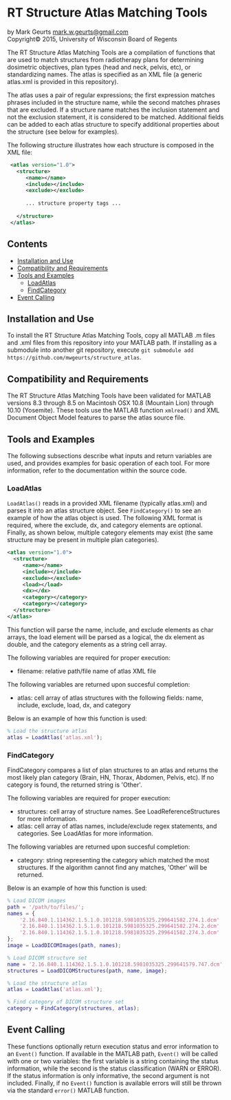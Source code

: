 # RT Structure Atlas Matching Tools

by Mark Geurts mark.w.geurts@gmail.com 
<br>Copyright&copy; 2015, University of Wisconsin Board of Regents

The RT Structure Atlas Matching Tools are a compilation of functions that are used to match structures from radiotherapy plans for determining dosimetric objectives, plan types (head and neck, pelvis, etc), or standardizing names.  The atlas is specified as an XML file (a generic atlas.xml is provided in this repository).  

The atlas uses a pair of regular expressions; the first expression matches phrases included in the structure name, while the second matches phrases that are excluded.  If a structure name matches the inclusion statement and not the exclusion statement, it is considered to be matched.  Additional fields can be added to each atlas structure to specify additional properties about the structure (see below for examples).

The following structure illustrates how each structure is composed in the XML file:

```xml
 <atlas version="1.0">
   <structure>
      <name></name>
      <include></include>
      <exclude></exclude>
      
      ... structure property tags ...
      
   </structure>
 </atlas>
```

## Contents

* [Installation and Use](README.md#installation-and-use)
* [Compatibility and Requirements](README.md#compatibility-and-requirements)
* [Tools and Examples](README.md#tools-and-examples)
  * [LoadAtlas](README.md#loadatlas)
  * [FindCategory](README.md#findcategory)
* [Event Calling](README.md#event-calling)

## Installation and Use

To install the RT Structure Atlas Matching Tools, copy all MATLAB .m files and .xml files from this repository into your MATLAB path. If installing as a submodule into another git repository, execute `git submodule add https://github.com/mwgeurts/structure_atlas`.

## Compatibility and Requirements

The RT Structure Atlas Matching Tools have been validated for MATLAB versions 8.3 through 8.5 on Macintosh OSX 10.8 (Mountain Lion) through 10.10 (Yosemite). These tools use the MATLAB function `xmlread()` and XML Document Object Model features to parse the atlas source file.

## Tools and Examples

The following subsections describe what inputs and return variables are used, and provides examples for basic operation of each tool. For more information, refer to the documentation within the source code.

### LoadAtlas

`LoadAtlas()` reads in a provided XML filename (typically atlas.xml) and parses it into an atlas structure object. See `FindCategory()` to see an example of how the atlas object is used. The following XML format is required, where the exclude, dx, and category elements are optional. Finally, as shown below, multiple category elements may exist (the same structure may be present in multiple plan categories).

```xml
<atlas version="1.0">
  <structure>
     <name></name>
     <include></include>
     <exclude></exclude>
     <load></load>
     <dx></dx>
     <category></category>
     <category></category>
  </structure>
</atlas>
```

This function will parse the name, include, and exclude elements as char arrays, the load element will be parsed as a logical, the dx element as double, and the category elements as a string cell array.

The following variables are required for proper execution: 

* filename: relative path/file name of atlas XML file

The following variables are returned upon succesful completion:

* atlas: cell array of atlas structures with the following fields: name, include, exclude, load, dx, and category

Below is an example of how this function is used:

```matlab
% Load the structure atlas
atlas = LoadAtlas('atlas.xml');
```

### FindCategory

FindCategory compares a list of plan structures to an atlas and returns the most likely plan category (Brain, HN, Thorax, Abdomen, Pelvis, etc). If no category is found, the returned string is 'Other'.

The following variables are required for proper execution: 

* structures: cell array of structure names. See LoadReferenceStructures for more information.
* atlas: cell array of atlas names, include/exclude regex statements, and categories.  See LoadAtlas for more information.

The following variables are returned upon succesful completion:

* category: string representing the category which matched the most structures.  If the algorithm cannot find any matches, 'Other' will be returned.

Below is an example of how this function is used:

```matlab
% Load DICOM images
path = '/path/to/files/';
names = {
    '2.16.840.1.114362.1.5.1.0.101218.5981035325.299641582.274.1.dcm'
    '2.16.840.1.114362.1.5.1.0.101218.5981035325.299641582.274.2.dcm'
    '2.16.840.1.114362.1.5.1.0.101218.5981035325.299641582.274.3.dcm'
};
image = LoadDICOMImages(path, names);

% Load DICOM structure set 
name = '2.16.840.1.114362.1.5.1.0.101218.5981035325.299641579.747.dcm';
structures = LoadDICOMStructures(path, name, image);

% Load the structure atlas
atlas = LoadAtlas('atlas.xml');

% Find category of DICOM structure set
category = FindCategory(structures, atlas);
```

## Event Calling

These functions optionally return execution status and error information to an `Event()` function. If available in the MATLAB path, `Event()` will be called with one or two variables: the first variable is a string containing the status information, while the second is the status classification (WARN or ERROR). If the status information is only informative, the second argument is not included.  Finally, if no `Event()` function is available errors will still be thrown via the standard `error()` MATLAB function.
